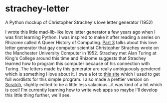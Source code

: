 # strachey-letter
A Python mockup of Christopher Strachey's love letter generator (1952)

I wrote this little mad-lib-like love letter generator a few years ago when I was first learning Python. I was inspired to make it after reading a series on Rhizome called A Queer History of Computing. [Part 3](http://rhizome.org/editorial/2013/apr/9/queer-history-computing-part-three/) talks about this love letter generator that gay computer scientist Christopher Strachey wrote on the Manchester University Computer in 1952. Strachey met Alan Turing at King's College around this time and Rhizome suggests that Strachey learned how to program this computer because of his connection with Turing.
The letters made by this generator are really ambiguously gendered which is something I love about it. I owe a lot to [this site](http://www.gingerbeardman.com/loveletter/) which I used to get full wordlists for this simple program. 
I also made a prettier version on [Scratch](https://scratch.mit.edu/projects/67538396/), slightly edited to be a little less salacious...it was kind of a hit which is cool! I'm currently learning how to write web apps so maybe I'll develop this little thing further, we'll see. 
